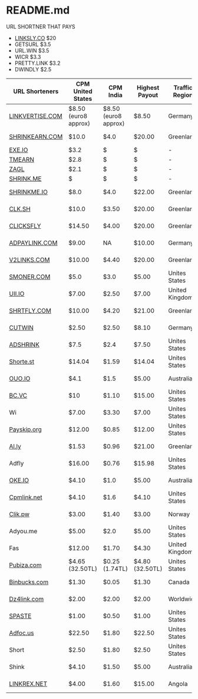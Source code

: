 # README.md
URL SHORTNER THAT PAYS

- [LINKSLY.CO](https://linksly.co/ref/ishandutta2007) $20
- GETSURL $3.5
- URL.WIN $3.5
- WICR $3.3
- PRETTY.LINK $3.2
- DWINDLY $2.5


| URL Shorteners | CPM United States | CPM India | Highest Payout | Traffic Region | Website Exist Since |
|---|---|---|---|---|---|
| [LINKVERTISE.COM](https://publisher.linkvertise.com/ac/1017482) | $8.50 (euro8 approx) | $8.50 (euro8 approx) | $8.50 | Germany | Since 2017 | 
| [SHRINKEARN.COM](https://shrinkearn.com/ref/ishandutta2007) | $10.0 | $4.0 | $20.00 | Greenland | Since 2018 |
| [EXE.IO](https://exe.io/ref/ishandutta2007) | $3.2 | $ | $ | - | - |
| [TMEARN](https://tmearn.net/ref/ishandutta2007) | $2.8 | $ | $ | - | - |
| [ZAGL](https://zee.gl/ref/10155920842323649) | $2.1 | $ | $ | - | - |
| [SHRINK.ME](http://shon.xyz/r/108986) | $ | $ | $ | - | - |
| [SHRINKME.IO](https://shrinkme.io/ref/ishandutta2007) | $8.0 | $4.0 | $22.00 | Greenland | Since 2019 |
| [CLK.SH](https://clk.sh/ref/ishandutta2007) | $10.0 | $3.50 | $20.00 | Greenland | Since 2018 |
| [CLICKSFLY](https://clicksfly.com/ref/ishandutta2007) | $14.50 | $4.00 | $20.00 | Greenland | Since 2017 |
| [ADPAYLINK.COM](https://adpaylink.com/ref/ishandutta2007) | $9.00 | NA | $10.00 | Germany | Since 2020 |
| [V2LINKS.COM](https://v2links.com/ref/ishandutta2007) | $10.00 | $4.40 | $20.00 | Greenland | Since 2022 |
| [SMONER.COM](https://smoner.com/ref/ishandutta2007) | $5.0 | $3.0 | $5.00 | Unites States | Since 2018 |
| [UII.IO](https://uii.io/ref/ishandutta2007) | $7.00 | $2.50 | $7.00 | United Kingdom | Since 2018 |
| [SHRTFLY.COM](https://shrtfly.com/ref/ishandutta2007) | $10.00 | $4.20 | $21.00 | Greenland | Since 2017 |
| [CUTWIN](https://cutwin.com/ref/10155932283918649) | $2.50 | $2.50 | $8.10 | Germany | Since 2017 |
| [ADSHRINK](https://shrink-service.it/referral/OTU2MzU=) | $7.5 | $2.4 | $7.50 | Unites States | Since 2019 |
| [Shorte.st](http://join-shortest.com/ref/baec3f4552?user-type=new) | $14.04 | $1.59 | $14.04 | Unites States | Since 2013 |
| [OUO.IO](http://ouo.io/ref/FLblOL1m) | $4.1 | $1.5 | $5.00 | Australia | Since 2014 |
| [BC.VC](https://bc.vc/?r=252243) | $10 | $1.10 | $15.00 | Unites States | Since 2011 |
| Wi | $7.00 | $3.30 | $7.00 | Unites States | Since 2016 |
| [Payskip.org](https://payskip.org/ref/ishandutta2007) | $12.00 | $0.85 | $12.00 | Unites States | Since 2018 |
| [Al.ly](https://al.ly/user/register?ref=46829) | $1.53 | $0.96 | $21.00 | Greenland | Since 2011 |
| Adfly | $16.00 | $0.76 | $15.98 | Unites States | Since 2009 |
| [OKE.IO](https://oke.io/ref/ishandutta2007) | $4.10 | $1.0 | $5.00 | Australia | Since 2016 |
| [Cpmlink.net](https://cpmlink.net/?ref=OI4AAA) | $4.10 | $1.6 | $4.10 | Unites States | Since 2016 |
| [Clik.pw](https://clik.pw/ref/ishandutta2007) | $3.00 | $1.40 | $3.00 | Norway | Since 2017 |
| Adyou.me | $5.00 | $2.0 | $5.00 | Unites States | Since 2014 |
| Fas | $12.00 | $1.70 | $4.30 | United Kingdom | Since 2015 |
| [Pubiza.com](https://pubiza.com?r=337768) | $4.65 (32.50TL) | $0.25 (1.74TL) | $4.80 (32.50TL) | Unites States | Since 2020 |
| [Binbucks.com](http://www.binbucks.com/site/register?id=14503) | $1.30 | $0.05 | $1.30 | Canada | Since 2014 |
| [Dz4link.com](https://dz4link.com/ref/ishandutta2007) | $2.00 | $2.00 | $2.00 | Worldwide | Since 2016 |
| [SPASTE](https://www.spaste.com/site/register/19870) | $1.00 | $0.50 | $1.00 | Unites States | Since 2014 |
| [Adfoc.us](http://adfoc.us/?refid=837575) | $22.50 | $1.80 | $22.50 | Unites States | Since 2011 |
| Short | $2.50 | $1.80 | $2.50 | Unites States | Since 2015 |
| Shink | $4.10 | $1.50 | $5.00 | Australia | Since 2017 |
| [LINKREX.NET](https://linkrex.net/ref/ishandutta2007) | $4.00 | $1.60 | $15.00 | Angola | Since 2018 |
